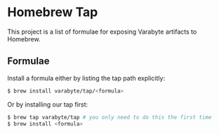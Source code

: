 # Homebrew Tap

This project is a list of formulae for exposing Varabyte artifacts to Homebrew.

## Formulae
Install a formula either by listing the tap path explicitly:

```sh
$ brew install varabyte/tap/<formula>
```

Or by installing our tap first:

```sh
$ brew tap varabyte/tap # you only need to do this the first time
$ brew install <formula>
```
